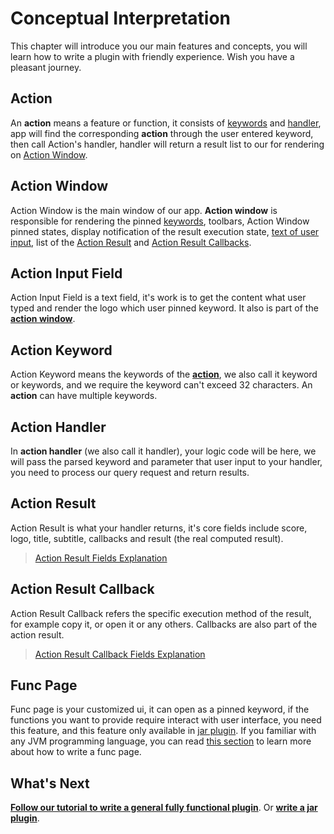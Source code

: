 # Conceptual Interpretation

This chapter will introduce you our main features and concepts, you will learn how to write a plugin with friendly experience. Wish you have a pleasant journey.

## Action

An **action** means a feature or function, it consists of [keywords](#action-keyword) and [handler](#action-handler), app will find the corresponding **action** through the user entered keyword, then call Action's handler, handler will return a result list to our for rendering on [Action Window](#action-window).

## Action Window

Action Window is the main window of our app. **Action window** is responsible for rendering the pinned [keywords](#action-keyword), toolbars, Action Window pinned states, display notification of the result execution state, [text of user input](#action-input-field), list of the [Action Result](#action-result) and [Action Result Callbacks](#action-result-callback).

## Action Input Field

Action Input Field is a text field, it's work is to get the content what user typed and render the logo which user pinned keyword. It also is part of the [**action window**](#action-window).

## Action Keyword

Action Keyword means the keywords of the [**action**](#action), we also call it keyword or keywords, and we require the keyword can't exceed 32 characters. An **action** can have multiple keywords.

## Action Handler

In **action handler** (we also call it handler), your logic code will be here, we will pass the parsed keyword and parameter that user input to your handler, you need to process our query request and return results.

## Action Result

Action Result is what your handler returns, it's core fields include score, logo, title, subtitle, callbacks and result (the real computed result).

> [Action Result Fields Explanation](appendix/action_result.md#action-result-fields-explanation)

## Action Result Callback

Action Result Callback refers the specific execution method of the result, for example copy it, or open it or any others. Callbacks are also part of the action result.

> [Action Result Callback Fields Explanation](appendix/action_result_callback.md#action-result-callback-fields-explanation)

## Func Page

Func page is your customized ui, it can open as a pinned keyword, if the functions you want to provide require interact with user interface, you need this feature, and this feature only available in [jar plugin](jar-plugin-guide/jar_guide.md#jar-plugin-guide). If you familiar with any JVM programming language, you can read [this section](jar-plugin-guide/func_page.md#func-page) to learn more about how to write a func page.

## What's Next

[**Follow our tutorial to write a general fully functional plugin**](general-plugin-guide/general_guide.md#general-plugin-guide). Or [**write a jar plugin**](jar-plugin-guide/jar_guide.md#jar-plugin-guide).

